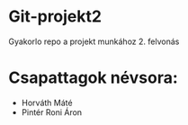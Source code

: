 # Git-projekt2

Gyakorlo repo a projekt munkához 2. felvonás

# Csapattagok névsora:

- Horváth Máté  
- Pintér Roni Áron
